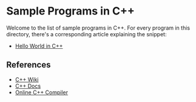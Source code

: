 # Sample Programs in C++

Welcome to the list of sample programs in C++. For every program in this
directory, there's a corresponding article explaining the snippet:

- [Hello World in C++](https://therenegadecoder.com/code/hello-world-in-c-plus-plus/)

## References

- [C++ Wiki](https://en.wikipedia.org/wiki/C%2B%2B)
- [C++ Docs](http://www.cplusplus.com/)
- [Online C++ Compiler](http://cpp.sh/)
